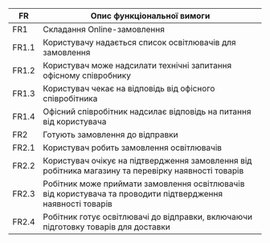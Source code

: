 
| FR    | Опис функціональної вимоги  |
|-------|---------------------------- |
| FR1   | Складання Online-замовлення |
| FR1.1 | Користувачу надається список освітлювачів для замовлення |
| FR1.2 | Користувач може надсилати технічні запитання офісному співробнику |
| FR1.3 | Користувач чекає на відповідь від офісного співробітника |
| FR1.4 | Офісний співробітник надсилає відповідь на питання від користувача |
| FR2   | Готують замовлення до відправки |
| FR2.1 | Користувач робить замовлення освітлювачів |
| FR2.2 | Користувач очікує на підтвердження замовлення від робітника магазину та перевірку наявності товарів |
| FR2.3 | Робітник може приймати замовлення освітлювачів від користувача та проводити підтвердження наявності товарів |
| FR2.4 | Робітник готує освітлювачі до відправки, включаючи підготовку товарів для доставки |
